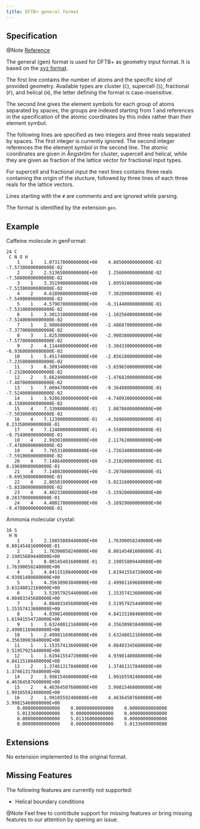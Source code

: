 ```yaml
---
title: DFTB+ general format
---
```


## Specification

@Note [Reference](https://dftbplus.org/fileadmin/DFTBPLUS/public/dftbplus/latest/manual.pdf)

The general (gen) format is used for DFTB+ as geometry input format.
It is based on the [xyz format](./format-xyz.html).

The first line contains the number of atoms and the specific kind of provided
geometry.
Available types are cluster (``C``), supercell (``S``), fractional (``F``),
and helical (``H``), the letter defining the format is case-insensitive.

The second line gives the element symbols for each group of atoms separated by
spaces, the groups are indexed starting from 1 and references in the specification
of the atomic coordinates by this index rather than their element symbol.

The following lines are specified as two integers and three reals separated by
spaces. The first integer is currently ignored. The second integer references
the the element symbol in the second line.
The atomic coordinates are given in Ångström for cluster, supercell and helical,
while they are given as fraction of the lattice vector for fractional input types.

For supercell and fractional input the next lines contains three reals containing
the origin of the stucture, followed by three lines of each three reals for the
lattice vectors.

Lines starting with the ``#`` are comments and are ignored while parsing.

The format is identified by the extension ``gen``.

## Example

Caffeine molecule in genFormat:

```text
24 C
 C N O H
    1    1    1.07317000000000E+00    4.88500000000000E-02   -7.57300000000000E-02
    2    2    2.51365000000000E+00    1.25600000000000E-02   -7.58000000000000E-02
    3    1    3.35199000000000E+00    1.09592000000000E+00   -7.53300000000000E-02
    4    2    4.61898000000000E+00    7.30280000000000E-01   -7.54900000000000E-02
    5    1    4.57907000000000E+00   -6.31440000000000E-01   -7.53100000000000E-02
    6    1    3.30131000000000E+00   -1.10256000000000E+00   -7.52400000000000E-02
    7    1    2.98068000000000E+00   -2.48687000000000E+00   -7.37700000000000E-02
    8    3    1.82530000000000E+00   -2.90038000000000E+00   -7.57700000000000E-02
    9    2    4.11440000000000E+00   -3.30433000000000E+00   -6.93600000000000E-02
   10    1    5.45174000000000E+00   -2.85618000000000E+00   -7.23500000000000E-02
   11    3    6.38934000000000E+00   -3.65965000000000E+00   -7.23200000000000E-02
   12    2    5.66240000000000E+00   -1.47682000000000E+00   -7.48700000000000E-02
   13    1    7.00947000000000E+00   -9.36480000000000E-01   -7.52400000000000E-02
   14    1    3.92063000000000E+00   -4.74093000000000E+00   -6.15800000000000E-02
   15    4    7.33980000000000E-01    1.08786000000000E+00   -7.50300000000000E-02
   16    4    7.12390000000000E-01   -4.56980000000000E-01    8.23350000000000E-01
   17    4    7.12400000000000E-01   -4.55800000000000E-01   -9.75490000000000E-01
   18    4    2.99301000000000E+00    2.11762000000000E+00   -7.47800000000000E-02
   19    4    7.76531000000000E+00   -1.72634000000000E+00   -7.59100000000000E-02
   20    4    7.14864000000000E+00   -3.21820000000000E-01    8.19690000000000E-01
   21    4    7.14802000000000E+00   -3.20760000000000E-01   -9.69530000000000E-01
   22    4    2.86501000000000E+00   -5.02316000000000E+00   -5.83300000000000E-02
   23    4    4.40233000000000E+00   -5.15920000000000E+00    8.28370000000000E-01
   24    4    4.40017000000000E+00   -5.16929000000000E+00   -9.47800000000000E-01
```

Ammonia molecular crystal:

```text
16 S
 H N
    1    1    2.19855889440000E+00    1.76390058240000E+00    8.80145481600000E-01
    2    1    1.76390058240000E+00    8.80145481600000E-01    2.19855889440000E+00
    3    1    8.80145481600000E-01    2.19855889440000E+00    1.76390058240000E+00
    4    1    4.84115108400000E+00    1.61941554720000E+00    4.93981400880000E+00
    5    1    4.35630903840000E+00    2.49981169680000E+00    3.63248012160000E+00
    6    1    3.51957925440000E+00    1.15357413600000E+00    4.08403345680000E+00
    7    1    4.08403345680000E+00    3.51957925440000E+00    1.15357413600000E+00
    8    1    4.93981400880000E+00    4.84115108400000E+00    1.61941554720000E+00
    9    1    3.63248012160000E+00    4.35630903840000E+00    2.49981169680000E+00
   10    1    2.49981169680000E+00    3.63248012160000E+00    4.35630903840000E+00
   11    1    1.15357413600000E+00    4.08403345680000E+00    3.51957925440000E+00
   12    1    1.61941554720000E+00    4.93981400880000E+00    4.84115108400000E+00
   13    2    1.37461317840000E+00    1.37461317840000E+00    1.37461317840000E+00
   14    2    3.99815460000000E+00    1.99105592400000E+00    4.46364507600000E+00
   15    2    4.46364507600000E+00    3.99815460000000E+00    1.99105592400000E+00
   16    2    1.99105592400000E+00    4.46364507600000E+00    3.99815460000000E+00
    0.00000000000000    0.00000000000000    0.00000000000000
    5.01336000000000    0.00000000000000    0.00000000000000
    0.00000000000000    5.01336000000000    0.00000000000000
    0.00000000000000    0.00000000000000    5.01336000000000
```

## Extensions

No extension implemented to the original format.

## Missing Features

The following features are currently not supported:

- Helical boundary conditions

@Note Feel free to contribute support for missing features
      or bring missing features to our attention by opening an issue.
